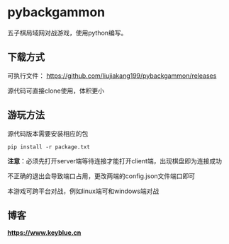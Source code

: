 # pybackgammon

五子棋局域网对战游戏，使用python编写。

## 下载方式

可执行文件：
https://github.com/liujiakang199/pybackgammon/releases

源代码可直接clone使用，体积更小

## 游玩方法

源代码版本需要安装相应的包

```pip install -r package.txt```

**注意**：必须先打开server端等待连接才能打开client端，出现棋盘即为连接成功

不正确的退出会导致端口占用，更改两端的config.json文件端口即可

本游戏可跨平台对战，例如linux端可和windows端对战

## 博客

**https://www.keyblue.cn**
